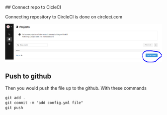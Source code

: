 ## Connect repo to CicleCI

Connecting repository to CircleCI is done on circleci.com

![connectCircleCiToRepo](/CircleCI_CLI_Tutorial/assets/connectCircleCI.png)

## Push to github

Then you would push the file up to the github. With these commands

```
git add .
git commit -m "add config.yml file"
git push
```
